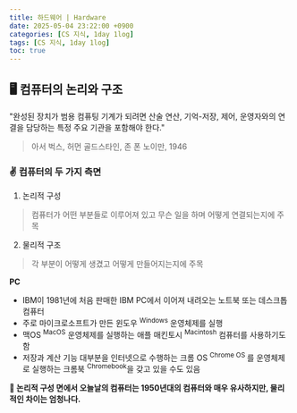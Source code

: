 ```yaml
---
title: 하드웨어 | Hardware
date: 2025-05-04 23:22:00 +0900
categories: [CS 지식, 1day 1log]
tags: [CS 지식, 1day 1log]
toc: true
---
```


## **🖥️ 컴퓨터의 논리와 구조**

"완성된 장치가 범용 컴퓨팅 기계가 되려면 산술 연산, 기억-저장, 제어, 운영자와의 연결을 담당하는 특정 주요 기관을 포함해야 한다."
> 아서 벅스, 허먼 골드스타인, 존 폰 노이만, 1946

### **✌️ 컴퓨터의 두 가지 측면**

1. 논리적 구성
> 컴퓨터가 어떤 부분들로 이루어져 있고 무슨 일을 하며 어떻게 연결되는지에 주목

2. 물리적 구조
> 각 부분이 어떻게 생겼고 어떻게 만들어지는지에 주목

**PC**

- IBM이 1981년에 처음 판매한 IBM PC에서 이어져 내려오는 노트북 또는 데스크톱 컴퓨터
- 주로 마이크로소프트가 만든 윈도우 <sup>Windows</sup> 운영체제를 실행
- 맥OS <sup>MacOS</sup> 운영체제를 실행하는 애플 매킨토시 <sup>Macintosh</sup> 컴퓨터를 사용하기도 함
- 저장과 계산 기능 대부분을 인터넷으로 수행하는 크롬 OS <sup>Chrome OS </sup> 를 운영체제로 실행하는 크롬북 <sup>Chromebook</sup>을 갖고 있을 수도 있음

**📍 논리적 구성 면에서 오늘날의 컴퓨터는 1950년대의 컴퓨터와 매우 유사하지만, 물리적인 차이는 엄청나다.**
